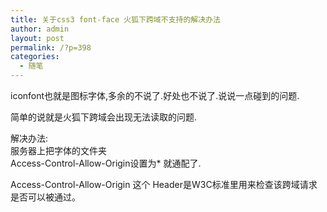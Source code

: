 ```yaml
---
title: 关于css3 font-face 火狐下跨域不支持的解决办法
author: admin
layout: post
permalink: /?p=398
categories:
  - 随笔
---
```

iconfont也就是图标字体,多余的不说了.好处也不说了.说说一点碰到的问题.

简单的说就是火狐下跨域会出现无法读取的问题.

解决办法:  
服务器上把字体的文件夹  
Access-Control-Allow-Origin设置为* 就通配了.

Access-Control-Allow-Origin 这个 Header是W3C标准里用来检查该跨域请求是否可以被通过。